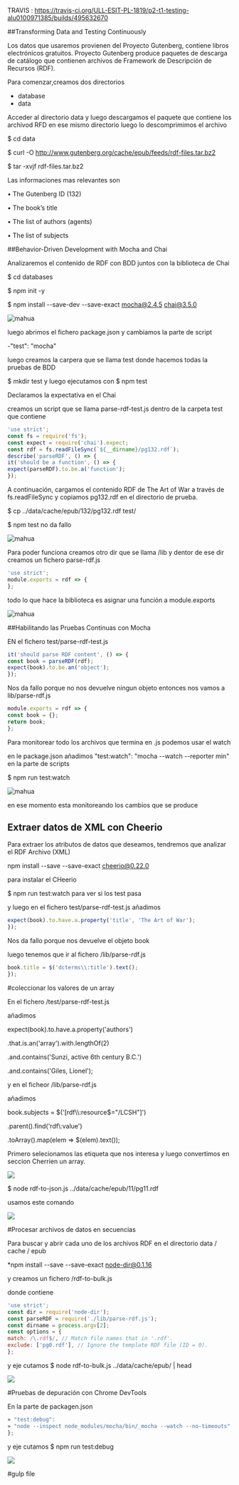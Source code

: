
TRAVIS : https://travis-ci.org/ULL-ESIT-PL-1819/p2-t1-testing-alu0100971385/builds/495632670

##Transforming Data and Testing Continuously

Los datos que usaremos provienen del Proyecto Gutenberg, contiene libros electrónicos gratuitos.
Proyecto Gutenberg produce paquetes de descarga de catálogo que contienen
archivos de Framework de Descripción de Recursos (RDF).

Para comenzar,creamos dos directorios 

* database
* data

Acceder al directorio data y luego descargamos el paquete que contiene los archivod RFD en ese mismo directorio
luego lo descomprimimos el archivo

$ cd data

$ curl -O http://www.gutenberg.org/cache/epub/feeds/rdf-files.tar.bz2

$ tar -xvjf rdf-files.tar.bz2


Las informaciones mas relevantes son 

• The Gutenberg ID (132)

• The book’s title

• The list of authors (agents)

• The list of subjects

##Behavior-Driven Development with Mocha and Chai

Analizaremos el contenido de RDF con BDD juntos con la biblioteca de Chai

$ cd databases

$ npm init -y

$ npm install --save-dev --save-exact mocha@2.4.5 chai@3.5.0

![mahua](https://github.com/ULL-ESIT-PL-1819/p2-t1-testing-fdsam/blob/master/capturas/Captura.PNG?raw=true)


luego abrimos el fichero package.json y cambiamos la parte de script 

-"test": "mocha"

luego creamos la carpera que se llama test donde hacemos todas la pruebas de BDD

$ mkdir test y luego ejecutamos con $ npm test 

Declaramos la expectativa en el Chai 

creamos un script que se llama parse-rdf-test.js dentro de la carpeta test que contiene 

```javascript
'use strict';
const fs = require('fs');
const expect = require('chai').expect;
const rdf = fs.readFileSync(`${__dirname}/pg132.rdf`);
describe('parseRDF', () => {
it('should be a function', () => {
expect(parseRDF).to.be.a('function');
});
```

A continuación, cargamos el contenido RDF de The Art of War a través de fs.readFileSync 
y copiamos  pg132.rdf en el directorio de prueba.

$ cp ../data/cache/epub/132/pg132.rdf test/


$ npm test no da fallo 

![mahua](https://github.com/ULL-ESIT-PL-1819/p2-t1-testing-fdsam/blob/master/capturas/Captasdura.PNG?raw=true)

Para poder funciona creamos otro dir que se llama /lib y dentor de ese dir
creamos un fichero parse-rdf.js

```javascript
'use strict';
module.exports = rdf => {
};
```
todo lo que hace la biblioteca es asignar una función a module.exports

![mahua](https://github.com/ULL-ESIT-PL-1819/p2-t1-testing-fdsam/blob/master/capturas/Casdaptura.PNG?raw=true)

##Habilitando las Pruebas Continuas con Mocha

EN el fichero test/parse-rdf-test.js

```javascript
it('should parse RDF content', () => {
const book = parseRDF(rdf);
expect(book).to.be.an('object');
});
```
Nos da fallo porque no nos devuelve ningun objeto entonces nos vamos a lib/parse-rdf.js


```javascript
module.exports = rdf => {
const book = {};
return book;
};
```
Para monitorear todo los archivos que termina en .js podemos usar el watch

en le package.json añadimos "test:watch": "mocha --watch --reporter min" en la parte de scripts

$ npm run test:watch 

![mahua](https://github.com/ULL-ESIT-PL-1819/p2-t1-testing-fdsam/blob/master/capturas/Captura4.PNG?raw=true)

en ese momento esta monitoreando los cambios que se produce


## Extraer datos de XML con Cheerio

Para extraer los atributos de datos que deseamos, tendremos que analizar el RDF Archivo (XML)

npm install --save --save-exact cheerio@0.22.0 

para instalar el CHeerio

$ npm run test:watch para ver si los test pasa

 y luego en el fichero test/parse-rdf-test.js añadimos 

```javascript
expect(book).to.have.a.property('title', 'The Art of War');
});
```
Nos da fallo porque nos devuelve el objeto book

luego tenemos que ir al fichero /lib/parse-rdf.js

```javascript
book.title = $('dcterms\\:title').text();
});
```
#coleccionar los valores de un array

En el fichero /test/parse-rdf-test.js

añadimos 

expect(book).to.have.a.property('authors')

.that.is.an('array').with.lengthOf(2)

.and.contains('Sunzi, active 6th century B.C.')

.and.contains('Giles, Lionel');

y en el ficheor /lib/parse-rdf.js

añadimos 

book.subjects = $('[rdf\\:resource$="/LCSH"]')

.parent().find('rdf\\:value')

.toArray().map(elem => $(elem).text());

Primero selecionamos las etiqueta que nos interesa y luego convertimos en seccion Cherrien un array.

![](https://github.com/ULL-ESIT-PL-1819/p2-t1-testing-fdsam/blob/master/capturas/Captura2.PNG?raw=true)

$ node rdf-to-json.js ../data/cache/epub/11/pg11.rdf

usamos este comando 

![](https://github.com/ULL-ESIT-PL-1819/p2-t1-testing-fdsam/blob/master/capturas/Capturaasdasd.PNG?raw=true)

#Procesar archivos de datos en secuencias

Para buscar y abrir cada uno de los archivos RDF en el directorio data / cache / epub

*npm install --save --save-exact node-dir@0.1.16

y creamos un fichero /rdf-to-bulk.js

donde contiene 

```javascript
'use strict';
const dir = require('node-dir');
const parseRDF = require('./lib/parse-rdf.js');
const dirname = process.argv[2];
const options = {
match: /\.rdf$/, // Match file names that in '.rdf'.
exclude: ['pg0.rdf'], // Ignore the template RDF file (ID = 0).
};
```

y eje cutamos $ node rdf-to-bulk.js ../data/cache/epub/ | head

![](https://github.com/ULL-ESIT-PL-1819/p2-t1-testing-fdsam/blob/master/capturas/asdCaasdptuasdra.PNG?raw=true)

#Pruebas de depuración con Chrome DevTools

En la parte de packagen.json 

```javascript
» "test:debug":
» "node --inspect node_modules/mocha/bin/_mocha --watch --no-timeouts"
};
```
y eje cutamos $ npm run test:debug

![](https://github.com/ULL-ESIT-PL-1819/p2-t1-testing-fdsam/blob/master/capturas/Capturssa.PNG?raw=true)

#gulp file 








